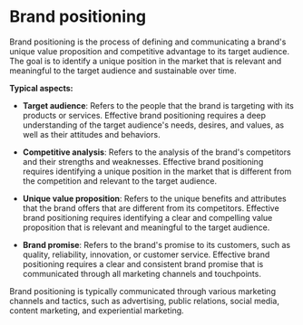 # Brand positioning

Brand positioning is the process of defining and communicating a brand's unique value proposition and competitive advantage to its target audience. The goal is to identify a unique position in the market that is relevant and meaningful to the target audience and sustainable over time.

**Typical aspects:**

* **Target audience**: Refers to the people that the brand is targeting with its products or services. Effective brand positioning requires a deep understanding of the target audience's needs, desires, and values, as well as their attitudes and behaviors.

* **Competitive analysis**: Refers to the analysis of the brand's competitors and their strengths and weaknesses. Effective brand positioning requires identifying a unique position in the market that is different from the competition and relevant to the target audience.

* **Unique value proposition**: Refers to the unique benefits and attributes that the brand offers that are different from its competitors. Effective brand positioning requires identifying a clear and compelling value proposition that is relevant and meaningful to the target audience.

* **Brand promise**: Refers to the brand's promise to its customers, such as quality, reliability, innovation, or customer service. Effective brand positioning requires a clear and consistent brand promise that is communicated through all marketing channels and touchpoints.

Brand positioning is typically communicated through various marketing channels and tactics, such as advertising, public relations, social media, content marketing, and experiential marketing.
